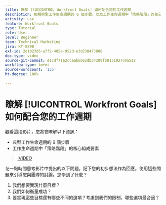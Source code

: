 ```yaml
---
title: 瞭解 [!UICONTROL Workfront Goals] 如何配合您的工作週期
description: 瞭解典型工作生命週期的 6 個步驟，以及工作生命週期中「策略階段」的核心組成要素。
activity: use
feature: Workfront Goals
type: Tutorial
role: User
level: Beginner
team: Technical Marketing
jira: KT-8890
exl-id: 2e1823d6-a7f2-485e-952d-e3d230473808
doc-type: video
source-git-commit: d17df7162ccaab6b62db34209f50131927c0a532
workflow-type: tm+mt
source-wordcount: '135'
ht-degree: 100%

---
```


# 瞭解 [!UICONTROL Workfront Goals] 如何配合您的工作週期

觀看這段影片，您將會瞭解以下資訊：

* 典型工作生命週期的 6 個步驟
* 工作生命週期中「策略階段」的核心組成要素

>[!VIDEO](https://video.tv.adobe.com/v/335184/?quality=12&learn=on&enablevpops)

<!--
Your turn graphic
-->

花一點時間思考影片中提出的以下問題。記下您的初步想法作為回應。使用這些問題來引導您與團隊的討論。您學到了什麼？

1. 我們想要實現什麼目標？
1. 我們如何衡量成功？
1. 要實現這些目標還有哪些不同的選項？考慮到我們的限制，哪些選項最合適？
